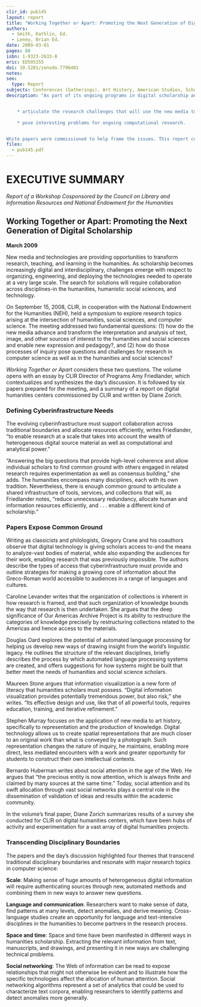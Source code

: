 ```yaml
---
clir_id: pub145
layout: report
title: "Working Together or Apart: Promoting the Next Generation of Digital Scholarship"
authors: 
  - Smith, Kathlin, Ed.
  - Leney, Brian Ed.
date: 2009-03-01
pages: 88
isbn: 1-9323-2633-8
eric: ED505355
doi: 10.5281/zenodo.7796401
notes: 
seo:
  type: Report
subjects: Conferences (Gatherings), Art History, American Studies, Scholarship, Social Sciences, Language Processing, Internet, College Faculty, Conference Papers, Cybernetics, Information Technology, Technology Uses in Education, Humanities Instruction, Professional Associations
description: "As part of its ongoing programs in digital scholarship and the cyberinfrastructure to support teaching, learning and research, the Council on Library and Information Resources (CLIR) in cooperation with the National Endowment for the Humanities (NEH) held a symposium on September 15, 2008 in which a group of some 30 leading scholars was invited to


    * articulate the research challenges that will use the new media to advance the analysis and interpretations of text, images and other sources of interest to the humanities and social sciences and in so doing,
    
    * pose interesting problems for ongoing computational research.


White papers were commissioned to help frame the issues. This report contains the final versions of those papers, as well as an account of the day’s discussion and a summary of a report by Diane Zorich on digital humanities centers."
files:
  - pub145.pdf
---
```


# EXECUTIVE SUMMARY

_Report of a Workshop Cosponsored by the Council on Library and Information Resources and National Endowment for the Humanities_

Working Together or Apart: Promoting the Next Generation of Digital Scholarship
-------------------------------------------------------------------------------

**March 2009**

New media and technologies are providing opportunities to transform research, teaching, and learning in the humanities. As scholarship becomes increasingly digital and interdisciplinary, challenges emerge with respect to organizing, engineering, and deploying the technologies needed to operate at a very large scale. The search for solutions will require collaboration across disciplines-in the humanities, humanistic social sciences, and technology.

On September 15, 2008, CLIR, in cooperation with the National Endowment for the Humanities (NEH), held a symposium to explore research topics arising at the intersection of humanities, social sciences, and computer science. The meeting addressed two fundamental questions: (1) how do the new media advance and transform the interpretation and analysis of text, image, and other sources of interest to the humanities and social sciences and enable new expression and pedagogy?, and (2) how do those processes of inquiry pose questions and challenges for research in computer science as well as in the humanities and social sciences?

_Working Together or Apart_ considers these two questions. The volume opens with an essay by CLIR Director of Programs Amy Friedlander, which contextualizes and synthesizes the day’s discussion. It is followed by six papers prepared for the meeting, and a summary of a report on digital humanities centers commissioned by CLIR and written by Diane Zorich.

### Defining Cyberinfrastructure Needs

The evolving cyberinfrastructure must support collaboration across traditional boundaries and allocate resources efficiently, writes Friedlander, “to enable research at a scale that takes into account the wealth of heterogeneous digital source material as well as computational and analytical power.”

“Answering the big questions that provide high-level coherence and allow individual scholars to find common ground with others engaged in related research requires experimentation as well as consensus building,” she adds. The humanities encompass many disciplines, each with its own tradition. Nevertheless, there is enough common ground to articulate a shared infrastructure of tools, services, and collections that will, as Friedlander notes, “reduce unnecessary redundancy, allocate human and information resources efficiently, and . . . enable a different kind of scholarship.”

### Papers Expose Common Ground

Writing as classicists and philologists, Gregory Crane and his coauthors observe that digital technology is giving scholars access to-and the means to analyze-vast bodies of material, while also expanding the audiences for their work, enabling research that was previously impossible. The authors describe the types of access that cyberinfrastructure must provide and outline strategies for making a growing core of information about the Greco-Roman world accessible to audiences in a range of languages and cultures.

Caroline Levander writes that the organization of collections is inherent in how research is framed, and that such organization of knowledge bounds the way that research is then undertaken. She argues that the deep significance of Our Americas Archive Project is its ability to restructure the categories of knowledge precisely by restructuring collections related to the Americas and hence access to the materials.

Douglas Oard explores the potential of automated language processing for helping us develop new ways of drawing insight from the world’s linguistic legacy. He outlines the structure of the relevant disciplines, briefly describes the process by which automated language processing systems are created, and offers suggestions for how systems might be built that better meet the needs of humanities and social science scholars.

Maureen Stone argues that information visualization is a new form of literacy that humanities scholars must possess. “Digital information visualization provides potentially tremendous power, but also risk,” she writes. “Its effective design and use, like that of all powerful tools, requires education, training, and iterative refinement.”

Stephen Murray focuses on the application of new media to art history, specifically to representation and the production of knowledge. Digital technology allows us to create spatial representations that are much closer to an original work than what is conveyed by a photograph. Such representation changes the nature of inquiry, he maintains, enabling more direct, less mediated encounters with a work and greater opportunity for students to construct their own intellectual contexts.

Bernardo Huberman writes about social attention in the age of the Web. He argues that “the precious entity is now attention, which is always finite and claimed by many sources at the same time.” Today, social attention and its swift allocation through vast social networks plays a central role in the dissemination of validation of ideas and results within the academic community.

In the volume’s final paper, Diane Zorich summarizes results of a survey she conducted for CLIR on digital humanities centers, which have been hubs of activity and experimentation for a vast array of digital humanities projects.

### Transcending Disciplinary Boundaries

The papers and the day’s discussion highlighted four themes that transcend traditional disciplinary boundaries and resonate with major research topics in computer science:

**Scale**: Making sense of huge amounts of heterogeneous digital information will require authenticating sources through new, automated methods and combining them in new ways to answer new questions.

**Language and communication**: Researchers want to make sense of data, find patterns at many levels, detect anomalies, and derive meaning. Cross-language studies create an opportunity for language and text-intensive disciplines in the humanities to become partners in the research process.

**Space and time**: Space and time have been manifested in different ways in humanities scholarship. Extracting the relevant information from text, manuscripts, and drawings, and presenting it in new ways are challenging technical problems.

**Social networking**: The Web of information can be read to expose relationships that might not otherwise be evident and to illustrate how the specific technologies affect the allocation of human attention. Social networking algorithms represent a set of analytics that could be used to characterize text corpora, enabling researchers to identify patterns and detect anomalies more generally.
